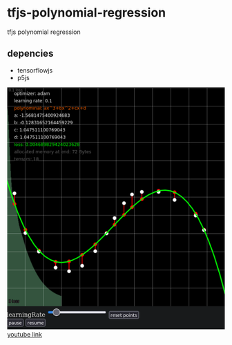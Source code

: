 # tfjs-polynomial-regression
 tfjs polynomial regression
 
 ## depencies
  - tensorflowjs
  - p5js
 
 ![screenshot of tfjs polynominal regression sketch](screenshot.png)
 [youtube link](https://youtube.com/shorts/FK5mzcAnz0I?feature=share)
 
 
 

